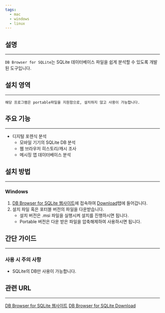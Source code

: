 ```yaml
---
tags:
  - mac
  - windows
  - linux
---
```

## 설명
---
`DB Browser for SQLite`는 SQLite 데이터베이스 파일을 쉽게 분석할 수 있도록 개발된 도구입니다.

## 설치 영역
---
`해당 프로그램은 portable파일을 지원함으로, 설치하지 않고 사용이 가능합니다.`

## 주요 기능
---
- 디지털 포렌식 분석
    - 모바일 기기의 SQLite DB 분석
    - 웹 브라우저 히스토리/캐시 조사
    - 메시징 앱 데이터베이스 분석

## 설치 방법
---
### Windows
1. [DB Browser for SQLite 웹사이트](https://sqlitebrowser.org/)에 접속하여 [Download](https://sqlitebrowser.org/dl/)탭에 들어갑니다.
2. 설치 파일 혹은 포터블 버전의 파일을 다운받습니다. 
	- 설치 버전은 .msi 파일을 실행시켜 설치를 진행하시면 됩니다.
	- Portable 버전은 다운 받은 파일을 압축해제하여 사용하시면 됩니다.

## 간단 가이드
---
### 사용 시 주의 사항
- SQLite의 DB만 사용이 가능합니다.

## 관련 URL
---
[DB Browser for SQLite 웹사이트](https://sqlitebrowser.org/)
[DB Browser for SQLite Download](https://sqlitebrowser.org/dl/)
